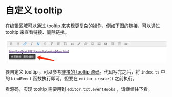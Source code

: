 # 自定义 tooltip

在编辑区域可以通过 tooltip 来实现更复杂的操作，例如下图的链接，可以通过 tooltip 来查看链接、删除链接。

![](../../_images/tooltip.png)

要自定义 tooltip ，可以参考[链接的 tooltip 源码](https://github.com/wangeditor-team/we-next/tree/master/src/menus/link/bind-event)。代码写完之后，将 `index.ts` 中的 `bindEvent` 函数执行即可，但要在 `editor.create()` 之前执行。

看源码，实现 tooltip 需要用到 `editor.txt.eventHooks` ，请继续往下看。
